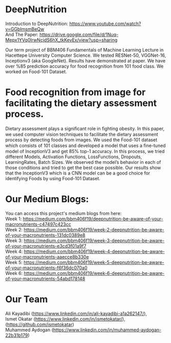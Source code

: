 # DeepNutrition

Introduction to DeepNutrition: https://www.youtube.com/watch?v=GGbImsmBeQw <br />
And The Paper: https://drive.google.com/file/d/1Nuq-Mepx1YVq0IrwNcjdS6hX_tkKevEx/view?usp=sharing

Our term project of BBM406 Fundamentals of Machine Learning Lecture in Hacettepe University Computer Science.
We tested RESNet-50, VGGNet-16, Inceptionv3 (aka GoogleNet). Results have demonstrated at paper.
We have over %85 prediction accuracy for food recognition from 101 food class.
We worked on Food-101 Dataset.

# Food recognition from image for facilitating the dietary assessment process.

Dietary assessment plays a signiﬁcant role in ﬁghting obesity. In this paper, we used computer vision techniques to facilitate the dietary assessment process by detecting foods from images. We used the Food-101 dataset which consists of 101 classes and developed a model that uses a ﬁne-tuned model of InceptionV3 and get 85% top-1 accuracy. In this process, we tried different Models, Activation Functions, LossFunctions, Dropouts, LearningRates, Batch Sizes. We observed the model’s behavior in each of those conditions and tried to get the best case possible. Our results show that the InceptionV3 which is a CNN model can be a good choice for identifying Foods by using Food-101 Dataset.

# Our Medium Blogs:

You can access this project's medium blogs from here: <br />
Week 1: https://medium.com/bbm406f19/deepnutrition-be-aware-of-your-macronutrients-c47497c423cc  <br />
Week 2: https://medium.com/bbm406f19/week-2-deepnutrition-be-aware-of-your-macronutrients-131dc0389e8 <br />
Week 3: https://medium.com/bbm406f19/week-3-deepnutrition-be-aware-of-your-macronutrients-e3cd3f01a9f7 <br />
Week 4: https://medium.com/bbm406f19/week-4-deepnutrition-be-aware-of-your-macronutrients-aaecce8b330e <br />
Week 5: https://medium.com/bbm406f19/week-5-deepnutrition-be-aware-of-your-macronutrients-f6f36dc070a0 <br />
Week 6: https://medium.com/bbm406f19/week-6-deepnutrition-be-aware-of-your-macronutrients-54abd178148 <br />

# Our Team
Ali Kayadibi (https://www.linkedin.com/in/ali-kayadibi-a1a262147/), <br />
Ismet Okatar (https://www.linkedin.com/in/ismetokatar/), (https://github.com/ismetokatar) <br />
Muhammed Aydogan (https://www.linkedin.com/in/muhammed-aydogan-22b31b179)
